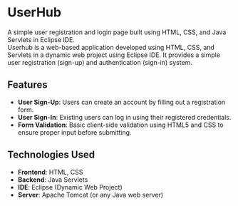 # UserHub
A simple user registration and login page built using HTML, CSS, and Java Servlets in Eclipse IDE.<br>
Userhub is a web-based application developed using HTML, CSS, and Servlets in a dynamic web project using Eclipse IDE. It provides a simple user registration (sign-up) and authentication (sign-in) system.
<br>
## Features

- **User Sign-Up**: Users can create an account by filling out a registration form.
- **User Sign-In**: Existing users can log in using their registered credentials.
- **Form Validation**: Basic client-side validation using HTML5 and CSS to ensure proper input before submitting.

## Technologies Used

- **Frontend**: HTML, CSS
- **Backend**: Java Servlets
- **IDE**: Eclipse (Dynamic Web Project)
- **Server**: Apache Tomcat (or any Java web server)
